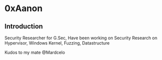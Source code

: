 # 0xAanon 

## Introduction

Security Researcher for G.Sec, Have been working on Security Research on Hypervisor, Windows Kernel, Fuzzing, Datastructure

Kudos to my mate @Mardcelo 
